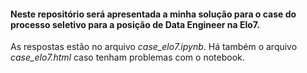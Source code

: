 #### Neste repositório será apresentada a minha solução para o case do processo seletivo para a posição de Data Engineer na Elo7.

As respostas estão no arquivo *case_elo7.ipynb*. Há também o arquivo *case_elo7.html* caso tenham problemas com o notebook.
